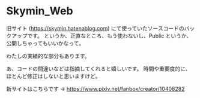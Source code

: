 # Skymin_Web

旧サイト (https://skymin.hatenablog.com) にて使っていたソースコードのバックアップです。
というか、正直なところ、もう使わないし、Public というか、公開しちゃってもいいかなって。

わたしの実績的な部分もあります。

あ、コードの間違いなどは指摘してくれると嬉しいです。
時間や重要度的に、ほとんど修正はしないと思いますけど。

新サイトはこちらです → https://www.pixiv.net/fanbox/creator/10408282

